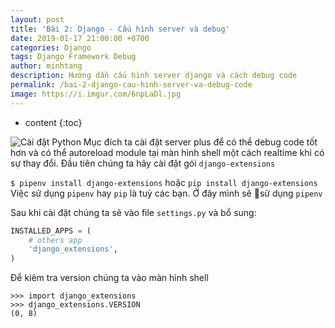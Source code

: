 ```yaml
---
layout: post
title: 'Bài 2: Django - Cấu hình server và debug'
date: 2019-01-17 21:00:00 +0700
categories: Django
tags: Django Framework Debug
author: minhtang
description: Hướng dẫn cấu hình server django và cách debug code
permalink: /bai-2-django-cau-hinh-server-va-debug-code
image: https://i.imgur.com/6npLaDl.jpg
---
```


* content
{:toc}

![Cài đặt Python](https://i.imgur.com/6npLaDl.jpg)
Mục đích ta cài đặt server plus để có thể debug code tốt hơn và có thể autoreload module tại màn hình shell một cách realtime khi có sự thay đổi.
Đầu tiên chúng ta hãy cài đặt gói `django-extensions`




`$ pipenv install django-extensions` hoặc `pip install django-extensions`
Việc sử dụng `pipenv` hay `pip` là tuỳ các bạn. Ở đây mình sẽ sử dụng `pipenv`

Sau khi cài đặt chúng ta sẽ vào file `settings.py` và bổ sung:

```python
INSTALLED_APPS = (
    # others app
    'django_extensions',
)
```

Để kiêm tra version chúng ta vào màn hình shell

```
>>> import django_extensions
>>> django_extensions.VERSION
(0, 8)
```



